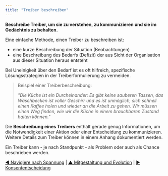```yaml
---
title: "Treiber beschreiben"
---
```



**Beschreibe Treiber, um sie zu verstehen, zu kommunizieren und sie im Gedächtnis zu behalten.**

Eine einfache Methode, einen Treiber zu beschreiben ist:

- eine kurze Beschreibung der Situation (Beobachtungen) 
- eine Beschreibung des Bedarfs (Defizit) der aus Sicht der Organisation aus dieser Situation heraus entsteht 

Bei Uneinigkeit über den Bedarf ist es oft hilfreich, spezifische Lösungsstrategien in der Treiberformulierung zu vermeiden.


> Beispiel einer Treiberbeschreibung:
> 
> *"Die Küche ist ein Durcheinander: Es gibt keine sauberen Tassen, das Waschbecken ist voller Geschirr und es ist unmöglich, sich schnell einen Kaffee holen und wieder an die Arbeit zu gehen. Wir müssen einen Weg finden, wie wir die Küche in einem brauchbaren Zustand halten können."*

Die **Beschreibung eines Treibers** enthält gerade genug Informationen, um die Notwendigkeit einer Aktion oder einer Entscheidung zu kommunizieren. Weitere Details zum Treiber können in einem Anhang dokumentiert werden.

Ein Treiber kann - je nach Standpunkt - als Problem oder auch als Chance beschrieben werden.

[&#9664; Navigiere nach Spannung](navigate-via-tension.html) | [&#9650; Mitgestaltung und Evolution](co-creation-and-evolution.html) | [&#9654; Konsententscheidung](consent-decision-making.html)

